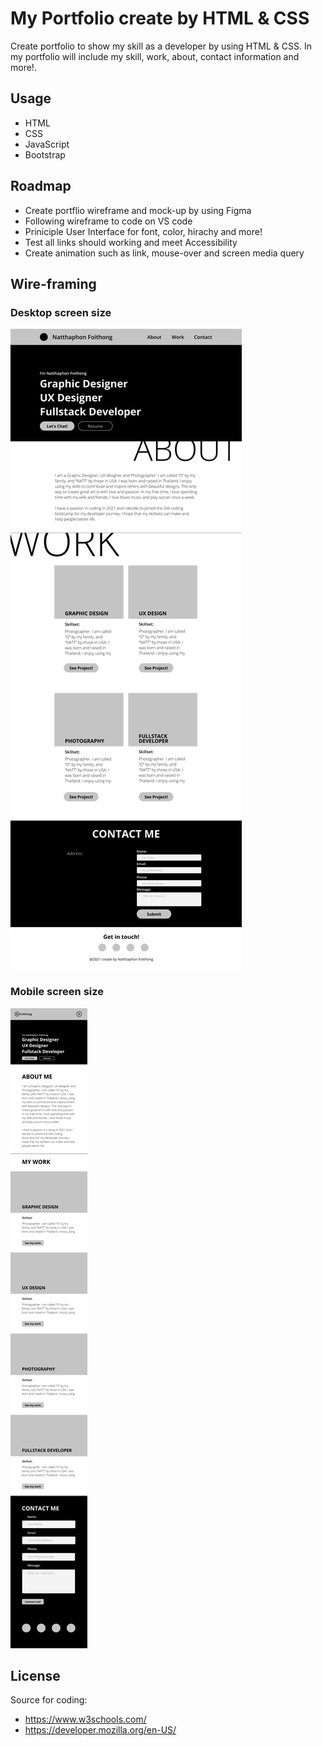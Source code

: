 # My Portfolio create by HTML & CSS

Create portfolio to show my skill as a developer by using HTML & CSS. In my portfolio will include my skill, work, about, contact information and more!. 

## Usage

- HTML
- CSS
- JavaScript
- Bootstrap

## Roadmap

- Create portflio wireframe and mock-up by using Figma
- Following wireframe to code on VS code
- Priniciple User Interface for font, color, hirachy and more!
- Test all links should working and meet Accessibility
- Create animation such as link, mouse-over and screen media query

## Wire-framing

### Desktop screen size

![Home page desktop size](https://github.com/NFoithong/Natthaphon-portfolio/blob/main/assets/image/Homepage-desktop-size.png?raw=true)

### Mobile screen size

![Home page mobile size](https://github.com/NFoithong/Natthaphon-portfolio/blob/main/assets/image/iPhone-13-Pro-Max-size.png?raw=true)

## License

Source for coding:
- https://www.w3schools.com/
- https://developer.mozilla.org/en-US/
